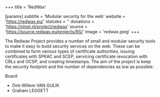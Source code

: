 +++
title = 'RedWax'

[params]
    subtitle = 'Modular security for the web'
    website = 'https://redwax.eu/'
    statutes = ''
    donations = 'https://nlnet.nl/project/redwax'
    source = 'https://source.redwax.eu/projects/RS/'
    image = 'redwax.jpeg'
+++

The Redwax Project provides a number of small and modular security tools to make it easy to build security services on the web. These can be combined to form various types of certificate authorities, issuing certificates with SPKAC and SCEP, servicing certificate revocation with CRLs and OCSP, and creating timestamps. The aim of the project is keep the security footprint and the number of dependencies as low as possible.

Board:
 * Dirk-Willem VAN GULIK
 * Graham LEGGETT
